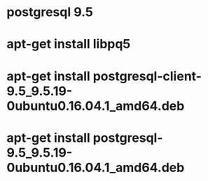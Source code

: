 # postgresql 9.5
# apt-get install libpq5
# apt-get install postgresql-client-9.5_9.5.19-0ubuntu0.16.04.1_amd64.deb
# apt-get install postgresql-9.5_9.5.19-0ubuntu0.16.04.1_amd64.deb
